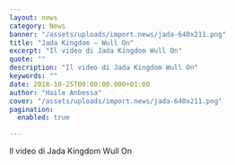 ```yaml
---
layout: news
category: News
banner: "/assets/uploads/import.news/jada-640x211.png"
title: "Jada Kingdom – Wull On"
excerpt: "Il video di Jada Kingdom Wull On"
quote: ""
description: "Il video di Jada Kingdom Wull On"
keywords: ""
date: 2018-10-25T00:00:00.000+01:00
author: "Haile Anbessa"
cover: "/assets/uploads/import.news/jada-640x211.png"
pagination:
  enabled: true

---
```


Il video di Jada Kingdom Wull On